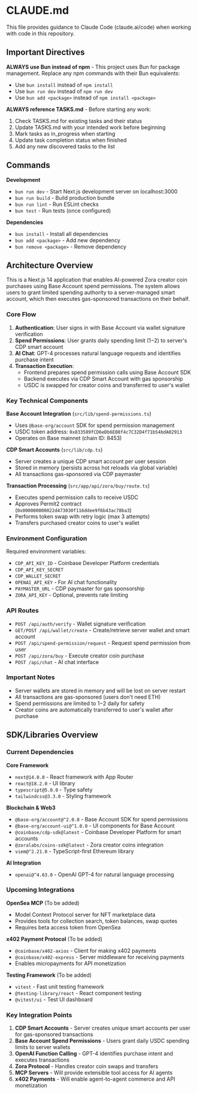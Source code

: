# CLAUDE.md

This file provides guidance to Claude Code (claude.ai/code) when working with code in this repository.

## Important Directives

**ALWAYS use Bun instead of npm** - This project uses Bun for package management. Replace any npm commands with their Bun equivalents:
- Use `bun install` instead of `npm install`
- Use `bun run dev` instead of `npm run dev`
- Use `bun add <package>` instead of `npm install <package>`

**ALWAYS reference TASKS.md** - Before starting any work:
1. Check TASKS.md for existing tasks and their status
2. Update TASKS.md with your intended work before beginning
3. Mark tasks as in_progress when starting
4. Update task completion status when finished
5. Add any new discovered tasks to the list

## Commands

**Development**
- `bun run dev` - Start Next.js development server on localhost:3000
- `bun run build` - Build production bundle
- `bun run lint` - Run ESLint checks
- `bun test` - Run tests (once configured)

**Dependencies**
- `bun install` - Install all dependencies
- `bun add <package>` - Add new dependency
- `bun remove <package>` - Remove dependency

## Architecture Overview

This is a Next.js 14 application that enables AI-powered Zora creator coin purchases using Base Account spend permissions. The system allows users to grant limited spending authority to a server-managed smart account, which then executes gas-sponsored transactions on their behalf.

### Core Flow

1. **Authentication**: User signs in with Base Account via wallet signature verification
2. **Spend Permissions**: User grants daily spending limit ($1-$2) to server's CDP smart account
3. **AI Chat**: GPT-4 processes natural language requests and identifies purchase intent
4. **Transaction Execution**: 
   - Frontend prepares spend permission calls using Base Account SDK
   - Backend executes via CDP Smart Account with gas sponsorship
   - USDC is swapped for creator coins and transferred to user's wallet

### Key Technical Components

**Base Account Integration** (`src/lib/spend-permissions.ts`)
- Uses `@base-org/account` SDK for spend permission management
- USDC token address: `0x833589fCD6eDb6E08f4c7C32D4f71b54bdA02913`
- Operates on Base mainnet (chain ID: 8453)

**CDP Smart Accounts** (`src/lib/cdp.ts`)
- Server creates a unique CDP smart account per user session
- Stored in memory (persists across hot reloads via global variable)
- All transactions gas-sponsored via CDP paymaster

**Transaction Processing** (`src/app/api/zora/buy/route.ts`)
- Executes spend permission calls to receive USDC
- Approves Permit2 contract (`0x000000000022d473030f116ddee9f6b43ac78ba3`)
- Performs token swap with retry logic (max 3 attempts)
- Transfers purchased creator coins to user's wallet

### Environment Configuration

Required environment variables:
- `CDP_API_KEY_ID` - Coinbase Developer Platform credentials
- `CDP_API_KEY_SECRET`
- `CDP_WALLET_SECRET`
- `OPENAI_API_KEY` - For AI chat functionality
- `PAYMASTER_URL` - CDP paymaster for gas sponsorship
- `ZORA_API_KEY` - Optional, prevents rate limiting

### API Routes

- `POST /api/auth/verify` - Wallet signature verification
- `GET/POST /api/wallet/create` - Create/retrieve server wallet and smart account
- `POST /api/spend-permission/request` - Request spend permission from user
- `POST /api/zora/buy` - Execute creator coin purchase
- `POST /api/chat` - AI chat interface

### Important Notes

- Server wallets are stored in memory and will be lost on server restart
- All transactions are gas-sponsored (users don't need ETH)
- Spend permissions are limited to $1-$2 daily for safety
- Creator coins are automatically transferred to user's wallet after purchase

## SDK/Libraries Overview

### Current Dependencies

**Core Framework**
- `next@14.0.0` - React framework with App Router
- `react@18.2.0` - UI library
- `typescript@5.0.0` - Type safety
- `tailwindcss@3.3.0` - Styling framework

**Blockchain & Web3**
- `@base-org/account@^2.0.0` - Base Account SDK for spend permissions
- `@base-org/account-ui@^1.0.0` - UI components for Base Account
- `@coinbase/cdp-sdk@latest` - Coinbase Developer Platform for smart accounts
- `@zoralabs/coins-sdk@latest` - Zora creator coins integration
- `viem@^2.21.0` - TypeScript-first Ethereum library

**AI Integration**
- `openai@^4.63.0` - OpenAI GPT-4 for natural language processing

### Upcoming Integrations

**OpenSea MCP** (To be added)
- Model Context Protocol server for NFT marketplace data
- Provides tools for collection search, token balances, swap quotes
- Requires beta access token from OpenSea

**x402 Payment Protocol** (To be added)
- `@coinbase/x402-axios` - Client for making x402 payments
- `@coinbase/x402-express` - Server middleware for receiving payments
- Enables micropayments for API monetization

**Testing Framework** (To be added)
- `vitest` - Fast unit testing framework
- `@testing-library/react` - React component testing
- `@vitest/ui` - Test UI dashboard

### Key Integration Points

1. **CDP Smart Accounts** - Server creates unique smart accounts per user for gas-sponsored transactions
2. **Base Account Spend Permissions** - Users grant daily USDC spending limits to server wallets
3. **OpenAI Function Calling** - GPT-4 identifies purchase intent and executes transactions
4. **Zora Protocol** - Handles creator coin swaps and transfers
5. **MCP Servers** - Will provide extensible tool access for AI agents
6. **x402 Payments** - Will enable agent-to-agent commerce and API monetization